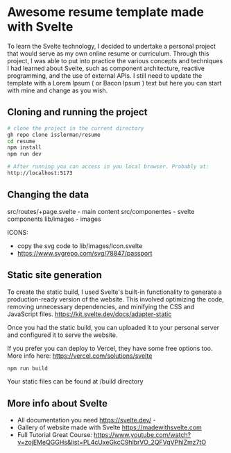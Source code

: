 # Awesome resume template made with Svelte

  
To learn the Svelte technology, I decided to undertake a personal project that would serve as my own online resume or curriculum. Through this project, I was able to put into practice the various concepts and techniques I had learned about Svelte, such as component architecture, reactive programming, and the use of external APIs.
I still need to update the template with a Lorem Ipsum ( or Bacon Ipsum ) text but here you can start with mine and change as  you wish. 
 

## Cloning and running the project

```bash
# clone the project in the current directory
gh repo clone isslerman/resume
cd resume
npm install
npm run dev  

# After running you can access in you local browser. Probably at: 
http://localhost:5173

```

## Changing the data

src/routes/+page.svelte - main content
src/componentes - svelte components
lib/images - images

ICONS: 
- copy the svg code to lib/images/Icon.svelte
- https://www.svgrepo.com/svg/78847/passport


## Static site generation
 

To create the static build, I used Svelte's built-in functionality to generate a production-ready version of the website. This involved optimizing the code, removing unnecessary dependencies, and minifying the CSS and JavaScript files.
https://kit.svelte.dev/docs/adapter-static

Once you had the static build, you can uploaded it to your personal server and configured it to serve the website. 

If you prefer you can deploy to Vercel, they have some free options too. More info here: https://vercel.com/solutions/svelte
  
```bash
npm run build
```

Your static files can be found at /build directory

## More info about Svelte

* All documentation you need
https://svelte.dev/ -  
* Gallery of website made with Svelte
https://madewithsvelte.com
* Full Tutorial Great Course:
https://www.youtube.com/watch?v=zojEMeQGGHs&list=PL4cUxeGkcC9hlbrVO_2QFVqVPhlZmz7tO